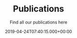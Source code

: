 ---
layout: publication
title: Publications
subtitle: Find all our publications here
permalink: "/publications.html"
parallax_image: "/assets/img/cashew_511.png"
description: Find all our publications here
date: 2019-04-24T07:40:15.000+00:00
lang: en
ref: publications

---